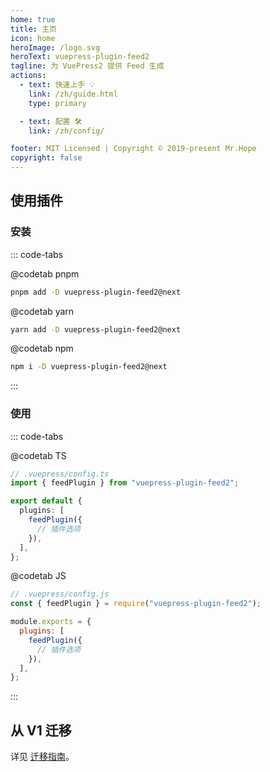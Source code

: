 ```yaml
---
home: true
title: 主页
icon: home
heroImage: /logo.svg
heroText: vuepress-plugin-feed2
tagline: 为 VuePress2 提供 Feed 生成
actions:
  - text: 快速上手 💡
    link: /zh/guide.html
    type: primary

  - text: 配置 🛠
    link: /zh/config/

footer: MIT Licensed | Copyright © 2019-present Mr.Hope
copyright: false
---
```


## 使用插件

### 安装

::: code-tabs

@codetab pnpm

```bash
pnpm add -D vuepress-plugin-feed2@next
```

@codetab yarn

```bash
yarn add -D vuepress-plugin-feed2@next
```

@codetab npm

```bash
npm i -D vuepress-plugin-feed2@next
```

:::

### 使用

::: code-tabs

@codetab TS

```ts
// .vuepress/config.ts
import { feedPlugin } from "vuepress-plugin-feed2";

export default {
  plugins: [
    feedPlugin({
      // 插件选项
    }),
  ],
};
```

@codetab JS

```js
// .vuepress/config.js
const { feedPlugin } = require("vuepress-plugin-feed2");

module.exports = {
  plugins: [
    feedPlugin({
      // 插件选项
    }),
  ],
};
```

:::

## 从 V1 迁移

详见 [迁移指南](./migration.md)。
